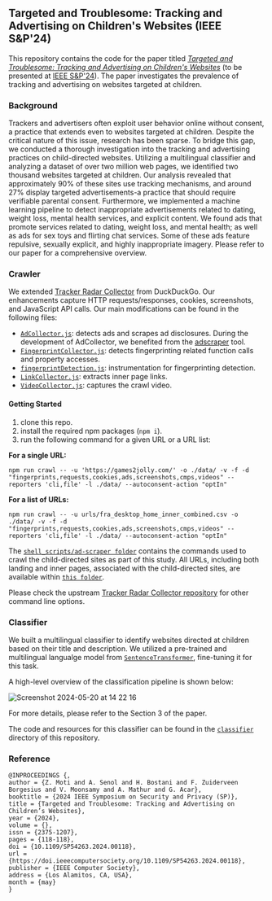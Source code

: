 ## Targeted and Troublesome: Tracking and Advertising on Children's Websites (IEEE S&P'24)

This repository contains the code for the paper titled [_Targeted and Troublesome: Tracking and Advertising on Children's Websites_](https://arxiv.org/abs/2308.04887) (to be presented at [IEEE S&P'24](https://sp2024.ieee-security.org/)). The paper investigates the prevalence of tracking and advertising on websites targeted at children.

### Background
Trackers and advertisers often exploit user behavior online without consent, a practice that extends even to websites targeted at children. Despite the critical nature of this issue, research has been sparse. To bridge this gap, we conducted a thorough investigation into the tracking and advertising practices on child-directed websites. Utilizing a multilingual classifier and analyzing a dataset of over two million web pages, we identified two thousand websites targeted at children. Our analysis revealed that approximately 90% of these sites use tracking mechanisms, and around 27% display targeted advertisements-a practice that should require verifiable parental consent. Furthermore, we implemented a machine learning pipeline to detect inappropriate advertisements related to dating, weight loss, mental health services, and explicit content. We found ads that promote services related to dating, weight loss, and mental health; as well as ads for sex toys and flirting chat services. Some of these ads feature repulsive, sexually explicit, and highly inappropriate imagery. Please refer to our paper for a comprehensive overview.


### Crawler
We extended [Tracker Radar Collector](https://github.com/duckduckgo/tracker-radar-collector) from DuckDuckGo. Our enhancements capture HTTP requests/responses, cookies,
screenshots, and JavaScript API calls. Our main modifications can be found in the following files:
- [`AdCollector.js`](https://github.com/asumansenol/targeted-and-troublesome-crawler/blob/main/collectors/AdCollector.js): detects ads and scrapes ad
disclosures. During the development of AdCollector, we benefited from the [adscraper](https://github.com/UWCSESecurityLab/adscraper) tool.
- [`FingerprintCollector.js`](https://github.com/asumansenol/targeted-and-troublesome-crawler/blob/main/collectors/FingerprintCollector.js): detects fingerprinting related function calls and property accesses.
- [`fingerprintDetection.js`](https://github.com/asumansenol/targeted-and-troublesome-crawler/blob/main/helpers/fingerprintDetection.js): instrumentation for fingerprinting detection.
- [`LinkCollector.js`](https://github.com/asumansenol/targeted-and-troublesome-crawler/blob/main/collectors/LinkCollector.js): extracts inner page links.
- [`VideoCollector.js`](https://github.com/asumansenol/targeted-and-troublesome-crawler/blob/main/collectors/VideoCollector.js): captures the crawl video.

#### Getting Started 
1. clone this repo.
2. install the required npm packages (`npm i`).
3. run the following command for a given URL or a URL list:

**For a single URL:** 

```npm run crawl -- -u 'https://games2jolly.com/' -o ./data/ -v -f -d "fingerprints,requests,cookies,ads,screenshots,cmps,videos" --reporters 'cli,file' -l ./data/ --autoconsent-action "optIn"```

**For a list of URLs:** 

```npm run crawl -- -u urls/fra_desktop_home_inner_combined.csv -o ./data/ -v -f -d "fingerprints,requests,cookies,ads,screenshots,cmps,videos" --reporters 'cli,file' -l ./data/ --autoconsent-action "optIn"```

The [`shell_scripts/ad-scraper folder`](https://github.com/asumansenol/targeted-and-troublesome-crawler/blob/main/shell_scripts/ad-scraper) contains the commands used to crawl the child-directed sites as part of this study.
All URLs, including both landing and inner pages, associated with the child-directed sites, are available within [`this folder`](https://github.com/asumansenol/targeted-and-troublesome-crawler/blob/main/urls).

Please check the upstream [Tracker Radar Collector repository](https://github.com/duckduckgo/tracker-radar-collector/) for other command line options.

### Classifier
We built a multilingual classifier to identify websites directed at children based on their title and description. We utilized a pre-trained and multilingual langualge model from [`SentenceTransformer`](https://sbert.net/), fine-tuning it for this task. 

A high-level overview of the classification pipeline is shown below:

![Screenshot 2024-05-20 at 14 22 16](https://github.com/targeted-and-troublesome/targeted-and-troublesome-crawler/assets/44579458/aafff9f0-51ae-44d4-b4b3-cceb13e97347)

For more details, please refer to the Section 3 of the paper.

The code and resources for this classifier can be found in the [`classifier`](https://github.com/targeted-and-troublesome/targeted-and-troublesome-crawler/tree/main/classifier) directory of this repository. 

### Reference
```
@INPROCEEDINGS {,
author = {Z. Moti and A. Senol and H. Bostani and F. Zuiderveen Borgesius and V. Moonsamy and A. Mathur and G. Acar},
booktitle = {2024 IEEE Symposium on Security and Privacy (SP)},
title = {Targeted and Troublesome: Tracking and Advertising on Children’s Websites},
year = {2024},
volume = {},
issn = {2375-1207},
pages = {118-118},
doi = {10.1109/SP54263.2024.00118},
url = {https://doi.ieeecomputersociety.org/10.1109/SP54263.2024.00118},
publisher = {IEEE Computer Society},
address = {Los Alamitos, CA, USA},
month = {may}
}
```
